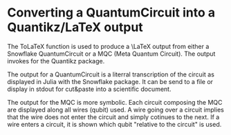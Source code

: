 # Converting a QuantumCircuit into a Quantikz/LaTeX output

The ToLaTeX function is used to produce a \LaTeX output from either a Snowflake QuantumCircuit or a MQC (Meta Quantum Circuit). The output invokes for the Quantikz package.

The output for a QuantumCircuit is a literral transcription of the circuit as displayed in Julia with the Snowflake package. It can be send to a file or display in stdout for cut&paste into a scientific document.

The output for the MQC is more symbolic. Each circuit composing the MQC are displayed along all wires (qubit) used. A wire going over a circuit implies that the wire does not enter the circuit and simply cotinues to the next. If a wire enters a circuit, it is shown which qubit "relative to the circuit" is used.
